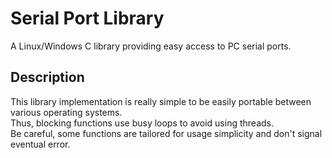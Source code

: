 # Serial Port Library
A Linux/Windows C library providing easy access to PC serial ports.

## Description
This library implementation is really simple to be easily portable between various operating systems.  
Thus, blocking functions use busy loops to avoid using threads.  
Be careful, some functions are tailored for usage simplicity and don't signal eventual error.